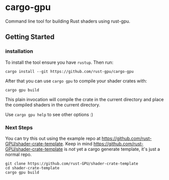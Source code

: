 # cargo-gpu
Command line tool for building Rust shaders using rust-gpu.

## Getting Started

### installation
To install the tool ensure you have `rustup`. Then run: 

```
cargo install --git https://github.com/rust-gpu/cargo-gpu
```

After that you can use `cargo gpu` to compile your shader crates with: 

```
cargo gpu build
```

This plain invocation will compile the crate in the current directory and 
place the compiled shaders in the current directory.

Use `cargo gpu help` to see other options :)

### Next Steps

You can try this out using the example repo at <https://github.com/rust-GPU/shader-crate-template>.
Keep in mind <https://github.com/rust-GPU/shader-crate-template> is _not_ yet a cargo generate template,
it's just a normal repo.

```
git clone https://github.com/rust-GPU/shader-crate-template
cd shader-crate-template
cargo gpu build
```
